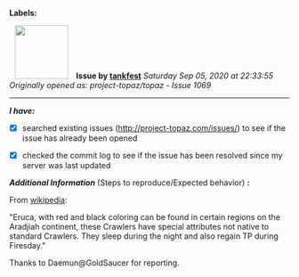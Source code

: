 **Labels:**



<a href="https://github.com/tankfest"><img src="https://avatars1.githubusercontent.com/u/37684138?v=4" width="96" height="96" hspace="10"></img></a> **Issue by [tankfest](https://github.com/tankfest)**
_Saturday Sep 05, 2020 at 22:33:55_
_Originally opened as: project-topaz/topaz - Issue 1069_

----

<!-- place 'x' mark between square [] brackets to checkmark box -->
**_I have:_**

- [x] searched existing issues (http://project-topaz.com/issues/) to see if the issue has already been opened
- [x] checked the commit log to see if the issue has been resolved since my server was last updated

**_Additional Information_** (Steps to reproduce/Expected behavior) **:** 

From [wikipedia](https://ffxiclopedia.fandom.com/wiki/Category:Crawlers):
"Eruca, with red and black coloring can be found in certain regions on the Aradjiah continent, these Crawlers have special attributes not native to standard Crawlers. They sleep during the night and also regain TP during Firesday."

Thanks to Daemun@GoldSaucer for reporting.
